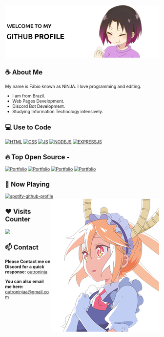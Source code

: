 <img src="https://github.com/OutroNinja/OutroNinja/blob/main/images/welcome_banner.png">

## ☕ About Me

My name is Fábio known as NINJA. I love programming and editing.
- I am from Brazil.
- Web Pages Development.
- Discord Bot Development.
- Studying Information Technology intensively.

## 💻 Use to Code
[![HTML](https://img.shields.io/badge/HTML5-E34F26?style=for-the-badge&logo=html5&logoColor=white)](https://github.com/outroninja)
[![CSS](https://img.shields.io/badge/CSS3-1572B6?style=for-the-badge&logo=css3&logoColor=white)](https://github.com/outroninja)
[![JS](https://img.shields.io/badge/JavaScript-323330?style=for-the-badge&logo=javascript&logoColor=F7DF1E)](https://github.com/outroninja)
[![NODEJS](https://img.shields.io/badge/Node.js-43853D?style=for-the-badge&logo=node.js&logoColor=white)](https://github.com/outroninja)
[![EXPRESSJS](https://img.shields.io/badge/Express.js-404D59?style=for-the-badge)](https://github.com/outroninja)

## 🔥 Top Open Source -
[![Portfolio](https://github-readme-stats.vercel.app/api/pin/?username=outroninja&repo=outroninja.github.io&border_color=FFF&bg_color=0D1117&title_color=C9D1D9&text_color=F&icon_color=FFF)](https://github.com/outroninja/outroninja.github.io)
[![Portfolio](https://github-readme-stats.vercel.app/api/pin/?username=outroninja&repo=outroninja.github.io&border_color=FFF&bg_color=0D1117&title_color=C9D1D9&text_color=F&icon_color=FFF)](https://github.com/outroninja/outroninja.github.io)
[![Portfolio](https://github-readme-stats.vercel.app/api/pin/?username=outroninja&repo=outroninja.github.io&border_color=FFF&bg_color=0D1117&title_color=C9D1D9&text_color=F&icon_color=FFF)](https://github.com/outroninja/outroninja.github.io)
[![Portfolio](https://github-readme-stats.vercel.app/api/pin/?username=outroninja&repo=outroninja.github.io&border_color=FFF&bg_color=0D1117&title_color=C9D1D9&text_color=F&icon_color=FFF)](https://github.com/outroninja/outroninja.github.io)

## 🎵 Now Playing
[![spotify-github-profile](https://spotify-github-profile.vercel.app/api/view?uid=31tu4orkcwrfkjul4t4qiwlt4kle&cover_image=true&theme=default&show_offline=true&background_color=121212&interchange=false&bar_color_cover=false)](https://spotify-github-profile.vercel.app/api/view?uid=31tu4orkcwrfkjul4t4qiwlt4kle&redirect=true)
<img src=https://github.com/OutroNinja/OutroNinja/blob/main/images/banner_spotify.png align="right">

## ❤️ Visits Counter
<a href="https://discord.com/users/978685854912499712"><img align="center" width=400 src="https://count.getloli.com/get/@outroninja?theme=gelbooru"></a>

## 📫 Contact 
**Please Contact me on Discord for a quick response:** [outroninja](https://discord.com/users/978685854912499712)

**You can also email me here:** outroninjaa@gmail.com
